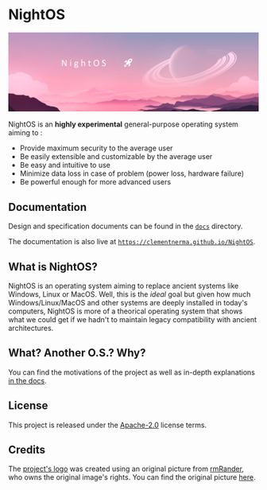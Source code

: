 # NightOS

![NightOS Logo](logo.png)

NightOS is an **highly experimental** general-purpose operating system aiming to :

* Provide maximum security to the average user
* Be easily extensible and customizable by the average user
* Be easy and intuitive to use
* Minimize data loss in case of problem (power loss, hardware failure)
* Be powerful enough for more advanced users

## Documentation

Design and specification documents can be found in the [`docs`](docs/) directory.

The documentation is also live at [`https://clementnerma.github.io/NightOS`](https://clementnerma.github.io/NightOS).

## What is NightOS?

NightOS is an operating system aiming to replace ancient systems like Windows, Linux or MacOS. Well, this is the _ideal_ goal but given how much Windows/Linux/MacOS and other systems are deeply installed in today's computers, NightOS is more of a theorical operating system that shows what we could get if we hadn't to maintain legacy compatibility with ancient architectures.

## What? Another O.S.? Why?

You can find the motivations of the project as well as in-depth explanations [in the docs](docs/).

## License

This project is released under the [Apache-2.0](LICENSE.md) license terms.

## Credits

The [project's logo](logo.png) was created using an original picture from [rmRander](https://www.deviantart.com/rmradev), who owns the original image's rights.
You can find the original picture [here](https://www.deviantart.com/rmradev/art/Moon-sunset-landscape-825321054).